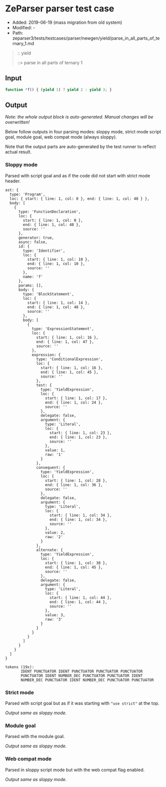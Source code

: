 # ZeParser parser test case

- Added: 2019-06-19 (mass migration from old system)
- Modified: -
- Path: zeparser3/tests/testcases/parser/newgen/yield/parse_in_all_parts_of_ternary_1.md

> :: yield
>
> ::> parse in all parts of ternary 1

## Input

`````js
function *f() { (yield 1) ? yield 2 : yield 3; }
`````

## Output

_Note: the whole output block is auto-generated. Manual changes will be overwritten!_

Below follow outputs in four parsing modes: sloppy mode, strict mode script goal, module goal, web compat mode (always sloppy).

Note that the output parts are auto-generated by the test runner to reflect actual result.

### Sloppy mode

Parsed with script goal and as if the code did not start with strict mode header.

`````
ast: {
  type: 'Program',
  loc: { start: { line: 1, col: 0 }, end: { line: 1, col: 48 } },
  body: [
    {
      type: 'FunctionDeclaration',
      loc: {
        start: { line: 1, col: 0 },
        end: { line: 1, col: 48 },
        source: ''
      },
      generator: true,
      async: false,
      id: {
        type: 'Identifier',
        loc: {
          start: { line: 1, col: 10 },
          end: { line: 1, col: 10 },
          source: ''
        },
        name: 'f'
      },
      params: [],
      body: {
        type: 'BlockStatement',
        loc: {
          start: { line: 1, col: 14 },
          end: { line: 1, col: 48 },
          source: ''
        },
        body: [
          {
            type: 'ExpressionStatement',
            loc: {
              start: { line: 1, col: 16 },
              end: { line: 1, col: 47 },
              source: ''
            },
            expression: {
              type: 'ConditionalExpression',
              loc: {
                start: { line: 1, col: 16 },
                end: { line: 1, col: 45 },
                source: ''
              },
              test: {
                type: 'YieldExpression',
                loc: {
                  start: { line: 1, col: 17 },
                  end: { line: 1, col: 24 },
                  source: ''
                },
                delegate: false,
                argument: {
                  type: 'Literal',
                  loc: {
                    start: { line: 1, col: 23 },
                    end: { line: 1, col: 23 },
                    source: ''
                  },
                  value: 1,
                  raw: '1'
                }
              },
              consequent: {
                type: 'YieldExpression',
                loc: {
                  start: { line: 1, col: 28 },
                  end: { line: 1, col: 36 },
                  source: ''
                },
                delegate: false,
                argument: {
                  type: 'Literal',
                  loc: {
                    start: { line: 1, col: 34 },
                    end: { line: 1, col: 34 },
                    source: ''
                  },
                  value: 2,
                  raw: '2'
                }
              },
              alternate: {
                type: 'YieldExpression',
                loc: {
                  start: { line: 1, col: 38 },
                  end: { line: 1, col: 45 },
                  source: ''
                },
                delegate: false,
                argument: {
                  type: 'Literal',
                  loc: {
                    start: { line: 1, col: 44 },
                    end: { line: 1, col: 44 },
                    source: ''
                  },
                  value: 3,
                  raw: '3'
                }
              }
            }
          }
        ]
      }
    }
  ]
}

tokens (19x):
       IDENT PUNCTUATOR IDENT PUNCTUATOR PUNCTUATOR PUNCTUATOR
       PUNCTUATOR IDENT NUMBER_DEC PUNCTUATOR PUNCTUATOR IDENT
       NUMBER_DEC PUNCTUATOR IDENT NUMBER_DEC PUNCTUATOR PUNCTUATOR
`````

### Strict mode

Parsed with script goal but as if it was starting with `"use strict"` at the top.

_Output same as sloppy mode._

### Module goal

Parsed with the module goal.

_Output same as sloppy mode._

### Web compat mode

Parsed in sloppy script mode but with the web compat flag enabled.

_Output same as sloppy mode._
